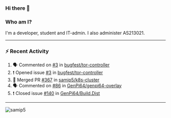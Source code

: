 ### Hi there 👋

### Who am I?
I'm a developer, student and IT-admin. I also administer AS213021.

---
### :zap: Recent Activity
<!--START_SECTION:activity-->
1. 🗣 Commented on [#3](https://github.com/bugfest/tor-controller/issues/3) in [bugfest/tor-controller](https://github.com/bugfest/tor-controller)
2. ❗️ Opened issue [#3](https://github.com/bugfest/tor-controller/issues/3) in [bugfest/tor-controller](https://github.com/bugfest/tor-controller)
3. 🎉 Merged PR [#367](https://github.com/samip5/k8s-cluster/pull/367) in [samip5/k8s-cluster](https://github.com/samip5/k8s-cluster)
4. 🗣 Commented on [#86](https://github.com/GenPi64/genpi64-overlay/issues/86) in [GenPi64/genpi64-overlay](https://github.com/GenPi64/genpi64-overlay)
5. ❗️ Closed issue [#140](https://github.com/GenPi64/Build.Dist/issues/140) in [GenPi64/Build.Dist](https://github.com/GenPi64/Build.Dist)
<!--END_SECTION:activity-->
---

<img align="center" src="https://github-readme-stats.vercel.app/api?username=samip5&show_icons=true" alt="samip5" />

